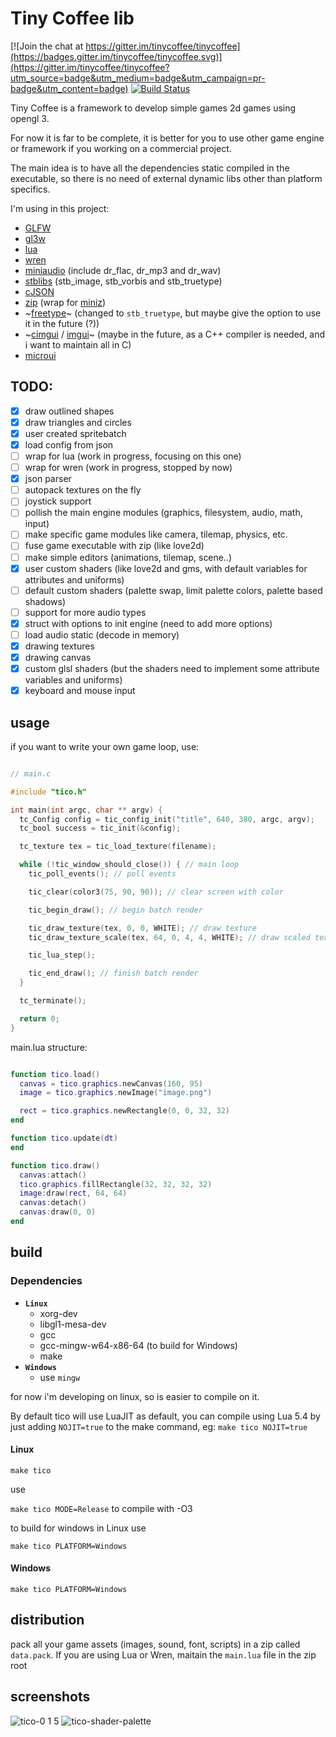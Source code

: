 # Tiny Coffee lib

[![Join the chat at https://gitter.im/tinycoffee/tinycoffee](https://badges.gitter.im/tinycoffee/tinycoffee.svg)](https://gitter.im/tinycoffee/tinycoffee?utm_source=badge&utm_medium=badge&utm_campaign=pr-badge&utm_content=badge)
[![Build Status](https://travis-ci.org/canoi12/tinycoffee.svg?branch=master)](https://travis-ci.org/canoi12/tinycoffee)

Tiny Coffee is a framework to develop simple games 2d games using opengl 3.

For now it is far to be complete, it is better for you to use other game engine or framework if you working on a commercial project.

The main idea is to have all the dependencies static compiled in the executable, so there is no need of external dynamic libs other than platform specifics.

I'm using in this project:

- [GLFW](https://www.glfw.org/)
- [gl3w](https://github.com/skaslev/gl3w)
- [lua](https://www.lua.org/)
- [wren](http://wren.io/)
- [miniaudio](https://github.com/dr-soft/miniaudio/) (include dr_flac, dr_mp3 and dr_wav)
- [stblibs](https://github.com/nothings/stb) (stb_image, stb_vorbis and stb_truetype)
- [cJSON](https://github.com/DaveGamble/cJSON)
- [zip](https://github.com/kuba--/zip) (wrap for [miniz](https://github.com/richgel999/miniz))
- ~[freetype](https://www.freetype.org/)~ (changed to `stb_truetype`, but maybe give the option to use it in the future (?))
- ~[cimgui](https://github.com/cimgui/cimgui/) / [imgui](https://github.com/ocornut/imgui/)~ (maybe in the future, as a C++ compiler is needed, and i want to maintain all in C)
- [microui](https://github.com/rxi/microui)

## TODO:

- [x] draw outlined shapes
- [x] draw triangles and circles
- [x] user created spritebatch
- [x] load config from json
- [ ] wrap for lua (work in progress, focusing on this one)
- [ ] wrap for wren (work in progress, stopped by now)
- [x] json parser
- [ ] autopack textures on the fly
- [ ] joystick support
- [ ] pollish the main engine modules (graphics, filesystem, audio, math, input)
- [ ] make specific game modules like camera, tilemap, physics, etc.
- [ ] fuse game executable with zip (like love2d)
- [ ] make simple editors (animations, tilemap, scene..)
- [x] user custom shaders (like love2d and gms, with default variables for attributes and uniforms)
- [ ] default custom shaders (palette swap, limit palette colors, palette based shadows)
- [ ] support for more audio types
- [x] struct with options to init engine (need to add more options)
- [ ] load audio static (decode in memory)
- [x] drawing textures
- [x] drawing canvas
- [x] custom glsl shaders (but the shaders need to implement some attribute variables and uniforms)
- [x] keyboard and mouse input

## usage

if you want to write your own game loop, use:

```c

// main.c

#include "tico.h"

int main(int argc, char ** argv) {
  tc_Config config = tic_config_init("title", 640, 380, argc, argv);
  tc_bool success = tic_init(&config);

  tc_texture tex = tic_load_texture(filename);

  while (!tic_window_should_close()) { // main loop
    tic_poll_events(); // poll events

    tic_clear(color3(75, 90, 90)); // clear screen with color

    tic_begin_draw(); // begin batch render

    tic_draw_texture(tex, 0, 0, WHITE); // draw texture
    tic_draw_texture_scale(tex, 64, 0, 4, 4, WHITE); // draw scaled texture

    tic_lua_step();

    tic_end_draw(); // finish batch render
  }

  tc_terminate();

  return 0;
}

```

main.lua structure:

```lua

function tico.load()
  canvas = tico.graphics.newCanvas(160, 95)
  image = tico.graphics.newImage("image.png")

  rect = tico.graphics.newRectangle(0, 0, 32, 32)
end

function tico.update(dt)
end

function tico.draw()
  canvas:attach()
  tico.graphics.fillRectangle(32, 32, 32, 32)
  image:draw(rect, 64, 64)
  canvas:detach()
  canvas:draw(0, 0)
end

```

## build

### Dependencies
  - **`Linux`**
    - xorg-dev
    - libgl1-mesa-dev
    - gcc
    - gcc-mingw-w64-x86-64 (to build for Windows)
    - make
  - **`Windows`**
    - use `mingw`

for now i'm developing on linux, so is easier to compile on it. 

By default tico will use LuaJIT as default, you can compile using Lua 5.4 by just adding
`NOJIT=true` to the make command, eg: `make tico NOJIT=true`

#### Linux

`make tico`

use

`make tico MODE=Release` to compile with -O3

to build for windows in Linux use

`make tico PLATFORM=Windows`

#### Windows

`make tico PLATFORM=Windows`


## distribution

pack all your game assets (images, sound, font, scripts) in a zip called `data.pack`.
If you are using Lua or Wren, maitain the `main.lua` file in the zip root

## screenshots

![tico-0 1 5](https://user-images.githubusercontent.com/15099243/86610476-c716c280-bf83-11ea-9a56-8234d77ac150.gif)
![tico-shader-palette](https://user-images.githubusercontent.com/15099243/86610557-e6155480-bf83-11ea-9c46-d4244f686afa.gif)

